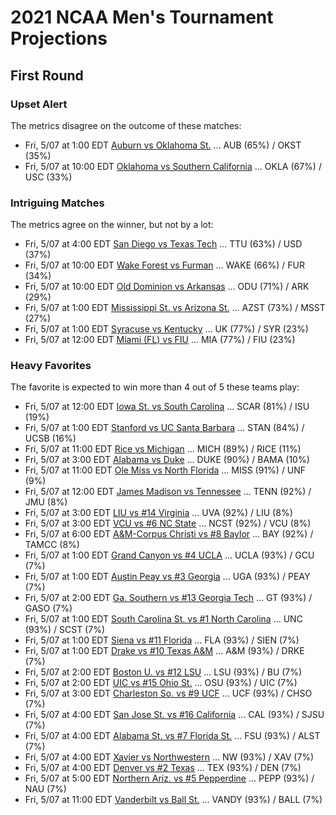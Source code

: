 # 2021 NCAA Men's Tournament Projections

## First Round

### Upset Alert

The metrics disagree on the outcome of these matches:

- Fri, 5/07 at  1:00 EDT	[Auburn vs Oklahoma St.](.) ... AUB (65%) / OKST (35%)
- Fri, 5/07 at 10:00 EDT	[Oklahoma vs Southern California](.) ... OKLA (67%) / USC (33%)

### Intriguing Matches

The metrics agree on the winner, but not by a lot:

- Fri, 5/07 at  4:00 EDT	[San Diego vs Texas Tech](.) ... TTU (63%) / USD (37%)
- Fri, 5/07 at 10:00 EDT	[Wake Forest vs Furman](.) ... WAKE (66%) / FUR (34%)
- Fri, 5/07 at 10:00 EDT	[Old Dominion vs Arkansas](.) ... ODU (71%) / ARK (29%)
- Fri, 5/07 at  1:00 EDT	[Mississippi St. vs Arizona St.](.) ... AZST (73%) / MSST (27%)
- Fri, 5/07 at  1:00 EDT	[Syracuse vs Kentucky](.) ... UK (77%) / SYR (23%)
- Fri, 5/07 at 12:00 EDT	[Miami (FL) vs FIU](.) ... MIA (77%) / FIU (23%)

### Heavy Favorites

The favorite is expected to win more than 4 out of 5 these teams play:

- Fri, 5/07 at 12:00 EDT	[Iowa St. vs South Carolina](.) ... SCAR (81%) / ISU (19%)
- Fri, 5/07 at  1:00 EDT	[Stanford vs UC Santa Barbara](.) ... STAN (84%) / UCSB (16%)
- Fri, 5/07 at 11:00 EDT	[Rice vs Michigan](.) ... MICH (89%) / RICE (11%)
- Fri, 5/07 at  3:00 EDT	[Alabama vs Duke](.) ... DUKE (90%) / BAMA (10%)
- Fri, 5/07 at 11:00 EDT	[Ole Miss vs North Florida](.) ... MISS (91%) / UNF (9%)
- Fri, 5/07 at 12:00 EDT	[James Madison vs Tennessee](.) ... TENN (92%) / JMU (8%)
- Fri, 5/07 at  3:00 EDT	[LIU vs #14 Virginia](.) ... UVA (92%) / LIU (8%)
- Fri, 5/07 at  3:00 EDT	[VCU vs #6 NC State](.) ... NCST (92%) / VCU (8%)
- Fri, 5/07 at  6:00 EDT	[A&M-Corpus Christi vs #8 Baylor](.) ... BAY (92%) / TAMCC (8%)
- Fri, 5/07 at  1:00 EDT	[Grand Canyon vs #4 UCLA](.) ... UCLA (93%) / GCU (7%)
- Fri, 5/07 at  1:00 EDT	[Austin Peay vs #3 Georgia](.) ... UGA (93%) / PEAY (7%)
- Fri, 5/07 at  2:00 EDT	[Ga. Southern vs #13 Georgia Tech](.) ... GT (93%) / GASO (7%)
- Fri, 5/07 at  1:00 EDT	[South Carolina St. vs #1 North Carolina](.) ... UNC (93%) / SCST (7%)
- Fri, 5/07 at  1:00 EDT	[Siena vs #11 Florida](.) ... FLA (93%) / SIEN (7%)
- Fri, 5/07 at  1:00 EDT	[Drake vs #10 Texas A&M](.) ... A&M (93%) / DRKE (7%)
- Fri, 5/07 at  2:00 EDT	[Boston U. vs #12 LSU](.) ... LSU (93%) / BU (7%)
- Fri, 5/07 at  2:00 EDT	[UIC vs #15 Ohio St.](.) ... OSU (93%) / UIC (7%)
- Fri, 5/07 at  3:00 EDT	[Charleston So. vs #9 UCF](.) ... UCF (93%) / CHSO (7%)
- Fri, 5/07 at  4:00 EDT	[San Jose St. vs #16 California](.) ... CAL (93%) / SJSU (7%)
- Fri, 5/07 at  4:00 EDT	[Alabama St. vs #7 Florida St.](.) ... FSU (93%) / ALST (7%)
- Fri, 5/07 at  4:00 EDT	[Xavier vs Northwestern](.) ... NW (93%) / XAV (7%)
- Fri, 5/07 at  4:00 EDT	[Denver vs #2 Texas](.) ... TEX (93%) / DEN (7%)
- Fri, 5/07 at  5:00 EDT	[Northern Ariz. vs #5 Pepperdine](.) ... PEPP (93%) / NAU (7%)
- Fri, 5/07 at 11:00 EDT	[Vanderbilt vs Ball St.](.) ... VANDY (93%) / BALL (7%)